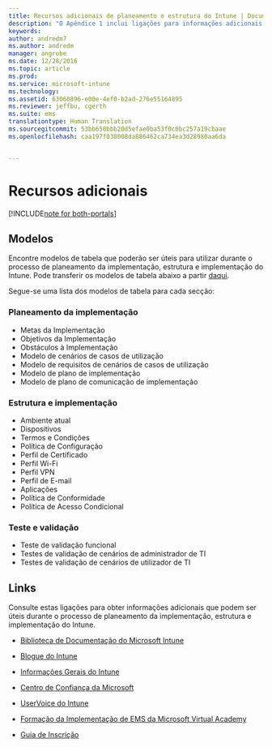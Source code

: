 ```yaml
---
title: Recursos adicionais de planeamento e estrutura do Intune | Documentos da Microsoft
description: "O Apêndice 1 inclui ligações para informações adicionais do Intune que podem ser úteis durante o processo de planeamento da implementação e implementação do Intune."
keywords: 
author: andredm7
ms.author: andredm
manager: angrobe
ms.date: 12/28/2016
ms.topic: article
ms.prod: 
ms.service: microsoft-intune
ms.technology: 
ms.assetid: 63060896-e00e-4ef0-b2ad-276e55164895
ms.reviewer: jeffbu, cgerth
ms.suite: ems
translationtype: Human Translation
ms.sourcegitcommit: 53bb650bbb20d5efae0ba53f0c0bc257a19cbaae
ms.openlocfilehash: caa197f030008da886462ca734ea3d28980aa6da


---
```


# <a name="additional-resources"></a>Recursos adicionais

[!INCLUDE[note for both-portals](../includes/note-for-both-portals.md)]

## <a name="templates"></a>Modelos

Encontre modelos de tabela que poderão ser úteis para utilizar durante o processo de planeamento da implementação, estrutura e implementação do Intune. Pode transferir os modelos de tabela abaixo a partir [daqui](https://gallery.technet.microsoft.com/Intune-deployment-planning-fae156c2?redir=0).

Segue-se uma lista dos modelos de tabela para cada secção:

### <a name="deployment-planning"></a>Planeamento da implementação

- Metas da Implementação
- Objetivos da Implementação
- Obstáculos à Implementação
- Modelo de cenários de casos de utilização
- Modelo de requisitos de cenários de casos de utilização
- Modelo de plano de implementação
- Modelo de plano de comunicação de implementação

### <a name="design-and-implementation"></a>Estrutura e implementação

- Ambiente atual
- Dispositivos
- Termos e Condições
- Política de Configuração
- Perfil de Certificado
- Perfil Wi-Fi
- Perfil VPN
- Perfil de E-mail
- Aplicações
- Política de Conformidade
- Política de Acesso Condicional

### <a name="test-and-validation"></a>Teste e validação

- Teste de validação funcional
- Testes de validação de cenários de administrador de TI
- Testes de validação de cenários de utilizador de TI

## <a name="links"></a>Links

Consulte estas ligações para obter informações adicionais que podem ser úteis durante o processo de planeamento da implementação, estrutura e implementação do Intune.

-   [Biblioteca de Documentação do Microsoft Intune](https://docs.microsoft.com/intune/)

-   [Blogue do Intune](https://blogs.technet.microsoft.com/enterprisemobility/)

-   [Informações Gerais do Intune](https://www.microsoft.com/server-cloud/roadmap/)

-   [Centro de Confiança da Microsoft](http://www.microsoft.com/TrustCenter/default.aspx)

-   [UserVoice do Intune](http://microsoftintune.uservoice.com/)

-   [Formação da Implementação de EMS da Microsoft Virtual Academy](https://mva.microsoft.com/en-US/training-courses/deploying-microsoft-enterprise-mobility-suite-16408?l=wjq9vmwvD_5805996570)

-   [Guia de Inscrição](https://gallery.technet.microsoft.com/Intune-End-User-Enrollment-3a0c9b0c?WT.mc_id=Blog_Intune_General_PCIT)



<!--HONumber=Dec16_HO5-->


